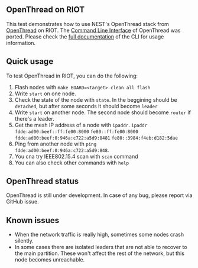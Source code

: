 ## OpenThread on RIOT

This test demonstrates how to use NEST's OpenThread stack from [OpenThread](https://github.com/openthread/openthread) on
RIOT. The [Command Line Interface](https://github.com/openthread/openthread/blob/master/examples/apps/cli/README.md) of
OpenThread was ported. Please check the [full
documentation](https://github.com/openthread/openthread/blob/master/src/cli/README.md) of the CLI for usage information.

## Quick usage

To test OpenThread in RIOT, you can do the following:

1. Flash nodes with `make BOARD=<target> clean all flash`
2. Write `start` on one node.
3. Check the state of the node with `state`. In the beggining should be `detached`, but after some seconds it should
   become `leader`
4. Write `start` on another node. The second node should become `router` if there's a leader.
5. Get the mesh IP address of a node with `ipaddr`.
   `ipaddr`
   `fdde:ad00:beef::ff:fe00:8000`
   `fe80::ff:fe00:8000`
   `fdde:ad00:beef:0:946a:c722:a5d9:8481`
   `fe80::3984:f4eb:d182:5dae`
6. Ping from another node with `ping fdde:ad00:beef:0:946a:c722:a5d9:848`.
7. You cna try IEEE802.15.4 scan with `scan` command
8. You can also check other commands with `help`

## OpenThread status

OpenThread is still under development. In case of any bug, please report via GitHub issue.


## Known issues

* When the network traffic is really high, sometimes some nodes crash silently. 
* In some cases there are isolated leaders that are not able to recover to the main partition. These won't affect the
  rest of the network, but this node becomes unreachable.
